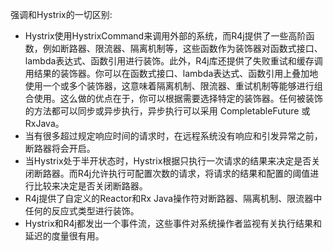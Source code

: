 强调和Hystrix的一切区别:

- Hystrix使用HystrixCommand来调用外部的系统，而R4j提供了一些高阶函数，例如断路器、限流器、隔离机制等，这些函数作为装饰器对函数式接口、lambda表达式、函数引用进行装饰。此外，R4j库还提供了失败重试和缓存调用结果的装饰器。你可以在函数式接口、lambda表达式、函数引用上叠加地使用一个或多个装饰器，这意味着隔离机制、限流器、重试机制等能够进行组合使用。这么做的优点在于，你可以根据需要选择特定的装饰器。任何被装饰的方法都可以同步或异步执行，异步执行可以采用 CompletableFuture 或RxJava。
- 当有很多超过规定响应时间的请求时，在远程系统没有响应和引发异常之前，断路器将会开启。
- 当Hystrix处于半开状态时，Hystrix根据只执行一次请求的结果来决定是否关闭断路器。而R4j允许执行可配置次数的请求，将请求的结果和配置的阈值进行比较来决定是否关闭断路器。
- R4j提供了自定义的Reactor和Rx Java操作符对断路器、隔离机制、限流器中任何的反应式类型进行装饰。
- Hystrix和R4j都发出一个事件流，这些事件对系统操作者监视有关执行结果和延迟的度量很有用。

